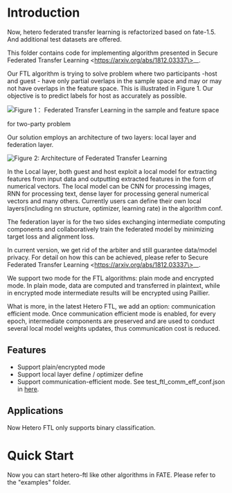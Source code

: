 # Introduction

Now, hetero federated transfer learning is refactorized based on
fate-1.5. And additional test datasets are offered.

This folder contains code for implementing algorithm presented in
<span class="title-ref">Secure Federated Transfer Learning
\<https://arxiv.org/abs/1812.03337\></span>\_\_.

Our FTL algorithm is trying to solve problem where two participants
-host and guest - have only partial overlaps in the sample space and may
or may not have overlaps in the feature space. This is illustrated in
Figure 1. Our objective is to predict labels for host as accurately as
possible.

![Figure 1： Federated Transfer Learning in the sample and feature
space](../../images/samples.png)

for two-party problem

Our solution employs an architecture of two layers: local layer and
federation layer.

![Figure 2: Architecture of Federated Transfer
Learning](../../images/architecture.png)

In the Local layer, both guest and host exploit a local model for
extracting features from input data and outputting extracted features in
the form of numerical vectors. The local model can be CNN for processing
images, RNN for processing text, dense layer for processing general
numerical vectors and many others. Currently users can define their own
local layers(including nn structure, optimizer, learning rate) in the
algorithm conf.

The federation layer is for the two sides exchanging intermediate
computing components and collaboratively train the federated model by
minimizing target loss and alignment loss.

In current version, we get rid of the arbiter and still guarantee
data/model privacy. For detail on how this can be achieved, please refer
to <span class="title-ref">Secure Federated Transfer Learning
\<https://arxiv.org/abs/1812.03337\></span>\_\_.

We support two mode for the FTL algorithms: plain mode and encrypted
mode. In plain mode, data are computed and transferred in plaintext,
while in encrypted mode intermediate results will be encrypted using
Paillier.

What is more, in the latest Hetero FTL, we add an option: communication
efficient mode. Once communication efficient mode is enabled, for every
epoch, intermediate components are preserved and are used to conduct
several local model weights updates, thus communication cost is reduced.

## Features

  - Support plain/encrypted mode
  - Support local layer define / optimizer define
  - Support communication-efficient mode. See
    test\_ftl\_comm\_eff\_conf.json in
    [here](../../../examples/dsl/v2/hetero_ftl).

## Applications

Now Hetero FTL only supports binary classification.

# Quick Start

Now you can start hetero-ftl like other algorithms in FATE. Please refer
to the "examples" folder.
